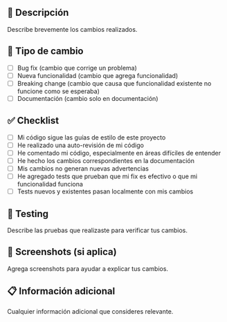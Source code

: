 ## 📝 Descripción
Describe brevemente los cambios realizados.

## 🔧 Tipo de cambio
- [ ] Bug fix (cambio que corrige un problema)
- [ ] Nueva funcionalidad (cambio que agrega funcionalidad)
- [ ] Breaking change (cambio que causa que funcionalidad existente no funcione como se esperaba)
- [ ] Documentación (cambio solo en documentación)

## ✅ Checklist
- [ ] Mi código sigue las guías de estilo de este proyecto
- [ ] He realizado una auto-revisión de mi código
- [ ] He comentado mi código, especialmente en áreas difíciles de entender
- [ ] He hecho los cambios correspondientes en la documentación
- [ ] Mis cambios no generan nuevas advertencias
- [ ] He agregado tests que prueban que mi fix es efectivo o que mi funcionalidad funciona
- [ ] Tests nuevos y existentes pasan localmente con mis cambios

## 🧪 Testing
Describe las pruebas que realizaste para verificar tus cambios.

## 📸 Screenshots (si aplica)
Agrega screenshots para ayudar a explicar tus cambios.

## 📋 Información adicional
Cualquier información adicional que consideres relevante.
